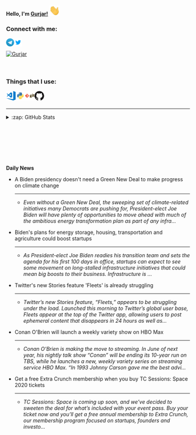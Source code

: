 #### Hello, I'm [Gurjar!](https://GurjarKing.github.io) <img src="https://raw.githubusercontent.com/ABSphreak/ABSphreak/master/gifs/Hi.gif" width="30px"></h2>


### Connect with me:

[<img align="left" alt="Gurjar | Telegram" width="22px" src="https://raw.githubusercontent.com/github/explore/80688e429a7d4ef2fca1e82350fe8e3517d3494d/topics/telegram/telegram.png" />][Telegram]
[<img align="left" alt="Gurjar | Twitter" width="22px" src="https://raw.githubusercontent.com/github/explore/80688e429a7d4ef2fca1e82350fe8e3517d3494d/topics/twitter/twitter.png" />][Twitter]
<br >
<br >
<a href="https://github.com/GurjarKing"><img src="https://komarev.com/ghpvc/?username=GurjarKing" alt="Gurjar" /></a> <br />
<br />
<br />
<!-- <br >

![](https://visitor-badge.glitch.me/badge?page_id=GurjarKing)

<br /> -->

### Things that I use:

[<img align="left" alt="Visual Studio Code" width="26px" src="https://raw.githubusercontent.com/github/explore/80688e429a7d4ef2fca1e82350fe8e3517d3494d/topics/visual-studio-code/visual-studio-code.png" />][VSCode]
[<img align="left" alt="Python" width="26px" src="https://raw.githubusercontent.com/github/explore/80688e429a7d4ef2fca1e82350fe8e3517d3494d/topics/python/python.png" />][Python]
[<img align="left" alt="Git" width="26px" src="https://raw.githubusercontent.com/github/explore/80688e429a7d4ef2fca1e82350fe8e3517d3494d/topics/git/git.png" />][Git]
[<img align="left" alt="GitHub" width="26px" src="https://raw.githubusercontent.com/github/explore/78df643247d429f6cc873026c0622819ad797942/topics/github/github.png" />][Github]

<br />
<br />

---
<details>
  <summary>:zap: GitHub Stats</summary>

<img align="left" alt="Gurjar's Github Stats" src="https://github-readme-stats.vercel.app/api?username=GurjarKing&show_icons=true&hide_border=true&count_private=true&include_all_commit=true&theme=algolia" />

</details>

<!-- ### 🔔 My latest tweet
<a href="https://twitter.com/Gurjar_King43" target="_blank">
	<img src="https://github.com/GurjarKing/GurjarKing/raw/master/tweet.png" width="70%" align="center" alt="Click to view on Twitter" title="My latest tweet, as an image"/>
</a> -->
<br>

<pre>

</pre>

<!-- **Quote of the hour:**

{qoth}

~ {qoth_author}
<pre>

</pre> -->
<br>
<pre>


</pre>
<strong>Daily News</strong>
  
  - A Biden presidency doesn't need a Green New Deal to make progress on climate change
     <hr/>
     
      - *Even without a Green New Deal, the sweeping set of climate-related initiatives many Democrats are pushing for, President-elect Joe Biden will have plenty of opportunities to move ahead with much of the ambitious energy transformation plan as part of any infra…*
     
  - Biden's plans for energy storage, housing, transportation and agriculture could boost startups
      <hr/>
      
      - *As President-elect Joe Biden readies his transition team and sets the agenda for his first 100 days in office, startups can expect to see some movement on long-stalled infrastructure initiatives that could mean big boosts to their business. Infrastructure is …*
      
  - Twitter's new Stories feature 'Fleets' is already struggling
      <hr/>
      
      - *Twitter’s new Stories feature, “Fleets,” appears to be struggling under the load. Launched this morning to Twitter’s global user base, Fleets appear at the top of the Twitter app, allowing users to post ephemeral content that disappears in 24 hours as well as…*
      
  - Conan O'Brien will launch a weekly variety show on HBO Max
      <hr/>
      
      - *Conan O’Brien is making the move to streaming. In June of next year, his nightly talk show “Conan” will be ending its 10-year run on TBS, while he launches a new, weekly variety series on streaming service HBO Max. “In 1993 Johnny Carson gave me the best advi…*
       
  - Get a free Extra Crunch membership when you buy TC Sessions: Space 2020 tickets
      <hr/>
       
       - *TC Sessions: Space is coming up soon, and we’ve decided to sweeten the deal for what’s included with your event pass. Buy your ticket now and you’ll get a free annual membership to Extra Crunch, our membership program focused on startups, founders and investo…*
      

<br />

[VSCode]: https://code.visualstudio.com/
[Python]: https://www.python.org/
[Git]: https://git-scm.com/
[Github]: https://github.com/
[Telegram]: https://t.me/Gurjar_King/
[Twitter]: https://twitter.com/Gurjar_King43/
